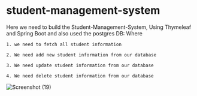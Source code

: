 # student-management-system
Here we need to build the Student-Management-System, Using Thymeleaf and Spring Boot and also used the postgres DB:
  Where 
  
    1. we need to fetch all student information
    
    2. We need add new student information from our database
    
    3. We need update student information from our database
    
    4. We need delete student information from our database
    
![Screenshot (19)](https://user-images.githubusercontent.com/49556058/196371105-3c0aa67d-2ce9-4d30-9dd0-b14706717fdf.png)

